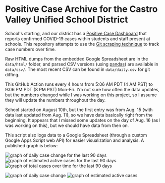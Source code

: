 # Positive Case Archive for the Castro Valley Unified School District

School's starting, and our district has a [Positive Case Dashboard](https://www.cv.k12.ca.us/apps/pages/index.jsp?uREC_ID=1728675&type=d&pREC_ID=2165165) that reports confirmed COVID-19 cases within students and staff present at schools. This repository attempts to use the [Git scraping technique](https://simonwillison.net/2020/Oct/9/git-scraping/) to track case numbers over time.

Raw HTML dumps from the embedded Google Spreadsheet are in the `data/html/` folder, and parsed CSV versions (using [pandas](https://pandas.pydata.org/)) are available in `data/csv/`. The most recent CSV can be found in `data/daily.csv` for git diffing.

This GitHub Action runs every 4 hours from 5:06 AM PDT (4 AM PST) to 9:06 PM PDT (8 PM PST) Mon-Fri. I'm not sure how often the data updates, but the numbers changed while I was working on this project, so I assume they will update the numbers throughout the day.

School started on August 10th, but the first entry was from Aug. 15 (with data last updated from Aug. 11), so we have data basically right from the beginning. It appears that I missed some updates on the day of Aug. 16 (as I was working on this), but we should have data from then on.

This script also logs data to a Google Spreadsheet (through a custom Google Apps Script web API) for easier visualization and analysis. A published graph is below:

![graph of daily case change for the last 90 days](https://docs.google.com/spreadsheets/d/e/2PACX-1vSQsh8AKab1supcISGvs753qjOEbB0MBbVS3ipsQIVtK6vIvXjxgTJW8QRddVJqQJOmHZ_wW-5Jhikj/pubchart?oid=2114241936&format=image)
![graph of estimated active cases for the last 90 days](https://docs.google.com/spreadsheets/d/e/2PACX-1vSQsh8AKab1supcISGvs753qjOEbB0MBbVS3ipsQIVtK6vIvXjxgTJW8QRddVJqQJOmHZ_wW-5Jhikj/pubchart?oid=1835162728&format=image)
![graph of total cases over time for the last 90 days](https://docs.google.com/spreadsheets/d/e/2PACX-1vSQsh8AKab1supcISGvs753qjOEbB0MBbVS3ipsQIVtK6vIvXjxgTJW8QRddVJqQJOmHZ_wW-5Jhikj/pubchart?oid=1034117209&format=image)

![graph of daily case change](https://docs.google.com/spreadsheets/d/e/2PACX-1vSQsh8AKab1supcISGvs753qjOEbB0MBbVS3ipsQIVtK6vIvXjxgTJW8QRddVJqQJOmHZ_wW-5Jhikj/pubchart?oid=1445148168&format=image)
![graph of estimated active cases](https://docs.google.com/spreadsheets/d/e/2PACX-1vSQsh8AKab1supcISGvs753qjOEbB0MBbVS3ipsQIVtK6vIvXjxgTJW8QRddVJqQJOmHZ_wW-5Jhikj/pubchart?oid=903770645&format=image)
